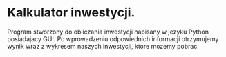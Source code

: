 # Kalkulator inwestycji.

Program stworzony do obliczania inwestycji napisany w jezyku Python posiadajacy GUI.
Po wprowadzeniu odpowiednich informacji otrzymujemy wynik wraz z wykresem naszych inwestycji, ktore mozemy pobrac.
